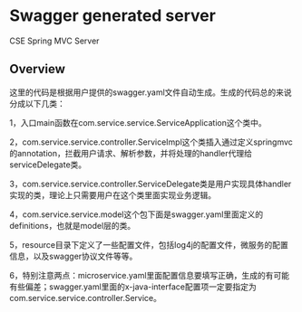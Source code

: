 # Swagger generated server

CSE Spring MVC Server


## Overview
这里的代码是根据用户提供的swagger.yaml文件自动生成。生成的代码总的来说分成以下几类：

1，入口main函数在com.service.service.ServiceApplication这个类中。

2，com.service.service.controller.ServiceImpl这个类插入通过定义springmvc的annotation，拦截用户请求、解析参数，并将处理的handler代理给serviceDelegate类。

3，com.service.service.controller.ServiceDelegate类是用户实现具体handler实现的类，理论上只需要用户在这个类里面实现业务逻辑。

4，com.service.service.model这个包下面是swagger.yaml里面定义的definitions，也就是model层的类。

5，resource目录下定义了一些配置文件，包括log4j的配置文件，微服务的配置信息，以及swagger协议文件等等。

6，特别注意两点：microservice.yaml里面配置信息要填写正确，生成的有可能有些偏差；swagger.yaml里面的x-java-interface配置项一定要指定为com.service.service.controller.Service。